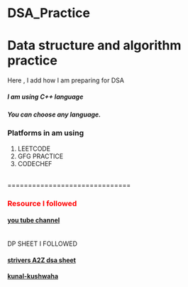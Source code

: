 # DSA_Practice
Data structure and algorithm practice
===============================

Here , I add how I am preparing for DSA
<h5>I am using C++ language</h5>
<h5> You can choose any language.</h5> 
<h3>Platforms in am using </h3>

1. LEETCODE
2. GFG PRACTICE
3. CODECHEF

<br>
==============================

<h3><p style="color:red;"> Resource I followed </p></h3>

<h4><a href = "https://youtube.com/playlist?list=PLDzeHZWIZsTryvtXdMr6rPh4IDexB5NIA" >you tube channel</a></h4>
<br>
DP SHEET I FOLLOWED 


<h4><a href = "https://takeuforward.org/strivers-a2z-dsa-course/strivers-a2z-dsa-course-sheet-2/" >strivers A2Z dsa sheet</a></h4>
<h4><a href = "https://github.com/PRYNSHU/DSA-Bootcamp">kunal-kushwaha </a></h4>



